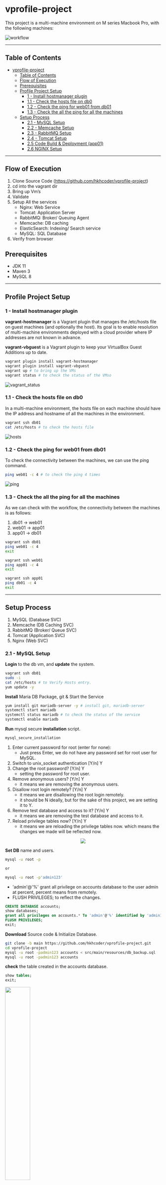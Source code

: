 # vprofile-project

This project is a multi-machine environment on M series Macbook Pro, with the following machines:

![workflow](img/workflow_diagram.png)

---

## Table of Contents

- [vprofile-project](#vprofile-project)
  - [Table of Contents](#table-of-contents)
  - [Flow of Execution](#flow-of-execution)
  - [Prerequisites](#prerequisites)
  - [Profile Project Setup](#profile-project-setup)
    - [1 - Install hostmanager plugin](#1---install-hostmanager-plugin)
    - [1.1 - Check the hosts file on db0](#11---check-the-hosts-file-on-db0)
    - [1.2 - Check the ping for web01 from db01](#12---check-the-ping-for-web01-from-db01)
    - [1.3 - Check the all the ping for all the machines](#13---check-the-all-the-ping-for-all-the-machines)
  - [Setup Process](#setup-process)
    - [2.1 - MySQL Setup](#21---mysql-setup)
    - [2.2 - Memcache Setup](#22---memcache-setup)
    - [2.3 - RabbitMQ Setup](#23---rabbitmq-setup)
    - [2.4 - Tomcat Setup](#24---tomcat-setup)
    - [2.5 Code Build \& Deployment (app01)](#25-code-build--deployment-app01)
    - [2.6 NGINX Setup](#26-nginx-setup)

---

## Flow of Execution

1. Clone Source Code (https://github.com/hkhcoder/vprofile-project)
2. cd into the vagrant dir
3. Bring up Vm’s
4. Validate
5. Setup All the services
   - Nginx: Web Service
   - Tomcat: Application Server
   - RabbitMQ: Broker/ Queuing Agent
   - Memcache: DB caching
   - ElasticSearch: Indexing/ Search service
   - MySQL: SQL Database
6. Verify from browser

## Prerequisites

- JDK 11
- Maven 3
- MySQL 8

---

## Profile Project Setup

### 1 - Install hostmanager plugin

**vagrant-hostmanager** is a Vagrant plugin that manages the /etc/hosts file on guest machines (and optionally the host). Its goal is to enable resolution of multi-machine environments deployed with a cloud provider where IP addresses are not known in advance.

**vagrant-vbguest** is a Vagrant plugin to keep your VirtualBox Guest Additions up to date.

```bash
vagrant plugin install vagrant-hostmanager
vagrant plugin install vagrant-vbguest
vagrant up # to bring up the VMs
vagrant status # to check the status of the VMso
```

![vagrant_status](img/vagrant_status.png)

### 1.1 - Check the hosts file on db0

In a multi-machine environment, the hosts file on each machine should have the IP address and hostname of all the machines in the environment.

```bash
vagrant ssh db01
cat /etc/hosts # to check the hosts file
```

![hosts](img/hosts.png)

### 1.2 - Check the ping for web01 from db01

To check the connectivity between the machines, we can use the ping command.

```bash
ping web01 -c 4 # to check the ping 4 times
```

![ping](img/ping_web01.png)

### 1.3 - Check the all the ping for all the machines

As we can check with the workflow, the connectivity between the machines is as follows:

1. db01 -> web01
2. web01 -> app01
3. app01 -> db01

```bash
vagrant ssh db01
ping web01 -c 4
exit

vagrant ssh web01
ping app01 -c 4
exit

vagrant ssh app01
ping db01 -c 4
exit
```

---

## Setup Process

1. MySQL (Database SVC)
2. Memcache (DB Caching SVC)
3. RabbitMQ (Broker/ Queue SVC)
4. Tomcat (Application SVC)
5. Nginx (Web SVC)

### 2.1 - MySQL Setup

**Login** to the db vm, and **update** the system.

```bash
vagrant ssh db01
sudo -i
cat /etc/hosts # to Verify Hosts entry.
yum update -y
```

**Install** Maria DB Package, git & Start the Service

```bash
yum install git mariadb-server -y # install git, mariadb-server
systemctl start mariadb
systemctl status mariadb # to check the status of the service
systemctl enable mariadb
```

**Run** mysql secure **installation** script.

```bash
mysql_secure_installation
```

1. Enter current password for root (enter for none):
   - Just press Enter, we do not have any password set for root user for MySQL.
2. Switch to unix_socket authentication [Y/n] Y
3. Change the root password? [Y/n] Y
   - setting the password for root user.
4. Remove anonymous users? [Y/n] Y
   - it means we are removing the anonymous users.
5. Disallow root login remotely? [Y/n] Y
   - it means we are disallowing the root login remotely.
   - it should be N ideally, but for the sake of this project, we are setting it to Y.
6. Remove test database and access to it? [Y/n] Y
   - it means we are removing the test database and access to it.
7. Reload privilege tables now? [Y/n] Y
   - it means we are reloading the privilege tables now. which means the changes we made will be reflected now.

<p align="center">
  <img src="img/maria_installation.png">
</p>

**Set DB** name and users.

```bash
mysql -u root -p

or

mysql -u root -p'admin123'
```

- 'admin'@'%' grant all privilege on accounts database to the user admin at percent, percent means from remotely.
- FLUSH PRIVILEGES; to reflect the changes.

```sql
CREATE DATABASE accounts;
show databases;
grant all privileges on accounts.* To 'admin'@'%' identified by 'admin123';
FLUSH PRIVILEGES;
exit;
```

**Download** Source code & Initialize Database.

```bash
git clone -b main https://github.com/hkhcoder/vprofile-project.git
cd vprofile-project
mysql -u root -padmin123 accounts < src/main/resources/db_backup.sql
mysql -u root -padmin123 accounts
```

**check** the table created in the accounts database.

```sql
show tables;
exit;
```

<img src="img/sql_table.png" width="40%">

**Done** with the MySQL setup. Restart mariadb-server.

```bash
sudo systemctl restart mariadb
systemctl status mariadb
```

Starting the **firewall** and **allowing** the mariadb to access from port 3306.

- 3306: MySQL Database Port

```bash
# restart dbus and firewalld
sudo systemctl restart dbus
sudo systemctl restart firewalld

# firewalld is a firewall management tool for Linux operating systems.
systemctl start firewalld
systemctl enable firewalld
systemctl status firewalld

# firewall rules for 3306
firewall-cmd --get-active-zones
firewall-cmd --zone=public --add-port=3306/tcp --permanent
firewall-cmd --reload
systemctl restart mariadb
```

---

### 2.2 - Memcache Setup

memcache is a high-performance, distributed memory object caching system, generic in nature, but intended for use in speeding up dynamic web applications by alleviating database load.

**Login** to the Memcache VM.

```bash
vagrant ssh mc01
sudo -i
cat /etc/hosts # to Verify Hosts entry.
```

**Install**, **Start** & **Enable** the **memcached** service on port 11211.

- Search and Replace, find 127.0.0.1, replace with 0.0.0.0 in this file
  Remember, some of the services are not allowed to be accessed from outside the machine, so we need to change the configuration file.
  For example in wordpress, Apache and MySQL on the same machine, so Apache can access MySQL,
  but if they're on different machines, MySQL does not allow Apache to access it.
  so Memcach or Tomcat will be connecting to Memcache from a different machine, remotely, remote connection.

```bash
sudo yum update -yh
sudo yum install memcached -y

# start the memcached service
sudo systemctl start memcached
sudo systemctl status memcached
sudo systemctl enable memcached

# change the configuration file
sed -i 's/127.0.0.1/0.0.0.0/g' /etc/sysconfig/memcached

# to check the changes
vim /etc/sysconfig/memcached

# restart the memcached service
sudo systemctl restart memcached
```

<img src="img/memcached.png" width=50%>

**Starting** the **firewall** and **allowing** the memcached to access from **port 11211**.

- -p 11211: Memcache TCP Port
- -U 11111: Memcache UDP Port
- -d: Run as a daemon

```bash
# Permission to edit the file
sudo chmod 666 /etc/sysconfig/network-scripts/ifcfg-eth1

# Restart dbus and firewalld
sudo systemctl restart dbus
sudo systemctl restart firewalld

# add the TCP port to the permanent firewall rules
sudo firewall-cmd --add-port=11211/tcp --permanent

# add the UDP port to the permanent firewall rules
sudo firewall-cmd --add-port=11111/udp --permanent

# reload the firewall rules
sudo firewall-cmd --reload

# running as a daemon
sudo memcached -p 11211 -U 11111 -u memcached -d
```

---

### 2.3 - RabbitMQ Setup

Connecting to RabbitMQ from a different machine, remotely, remote connection.

```bash
vagrant ssh rmq01
sudo -i

# Verify Hosts entry.
cat /etc/hosts

# Update the system
yum update -y

# Disable SELinux on fedora
# Disabled for the sake of this project, not recommended for production
sed -i 's/SELINUX=enforcing/SELINUX=disabled/g' /etc/selinux/config
setenforce 0

# Install Dependencies
curl -s https://packagecloud.io/install/repositories/rabbitmq/erlang/script.rpm.sh | sudo bash
sudo yum clean all
sudo yum makecache
sudo yum install erlang -y

# Install Rabbitmq Server
curl -s https://packagecloud.io/install/repositories/rabbitmq/rabbitmq-server/script.rpm.sh | sudo bash
sudo yum install rabbitmq-server -y

```

Start & Enable **RabbitMQ Service**

```bash
sudo systemctl start rabbitmq-server
sudo systemctl enable rabbitmq-server
sudo systemctl status rabbitmq-server
```

Config Change

```bash
# below command will create a file and add the configuration to it.
sudo sh -c 'echo "[{rabbit, [{loopback_users, []}]}]." > /etc/rabbitmq/rabbitmq.config'
cat /etc/rabbitmq/rabbitmq.config

# add_user <username> <password>
sudo rabbitmqctl add_user test test

# set_user_tags <username> <tag>
sudo rabbitmqctl set_user_tags test administrator

# restart dbus and firewalld
sudo systemctl restart dbus
sudo systemctl restart firewalld
systemctl status firewalld

# Port 5671, 5672: RabbitMQ Ports
firewall-cmd --add-port=5671/tcp --permanent
firewall-cmd --add-port=5672/tcp --permanent
firewall-cmd --reload

# Restart RabbitMQ
sudo systemctl restart rabbitmq-server
systemctl status rabbitmq-server

# reboot the rabbitmq
reboot

```

<img src="img/rabbit.png">

---

### 2.4 - Tomcat Setup

**Login** to the Tomcat VM.

```bash
# Connect to the Tomcat VM
vagrant ssh app01
sudo -i

# Verify Hosts entry.
cat /etc/hosts

# Update the system
yum update -y

# Install Dependencies
sudo dnf -y install java-11-openjdk java-11-openjdk-devel
sudo dnf install git maven wget -y

# Change the directory
cd /tmp/

# Download the Tomcat
wget https://archive.apache.org/dist/tomcat/tomcat-9/v9.0.75/bin/apache-tomcat-9.0.75.tar.gz

# Extract the Tomcat, -xvf: extract, verbose, file
tar -xvf apache-tomcat-9.0.75.tar.gz
```

Tomcat **Configuration**.

- Apache is an Organization.
- Tomcat is Product of Apache.

```bash
# Add tomcat user, --home-dir: home directory, --shell: shell to use
useradd --home-dir /usr/local/tomcat --shell /sbin/nologin tomcat

# id tomcat: to check the user details
id tomcat

# Copy data to tomcat home dir
cp -r /tmp/apache-tomcat-9.0.75/* /usr/local/tomcat/

# Make tomcat user owner of tomcat home dir
# Changing the owner of the tomcat directory to tomcat user
chown -R tomcat.tomcat /usr/local/tomcat
```

**Setup** systemctl command for tomcat

```bash
# Create tomcat service file
vim /etc/systemd/system/tomcat.service
```

**Update** the file with below content

```bash
[Unit]
Description=Tomcat
After=network.target

[Service]
User=tomcat
WorkingDirectory=/usr/local/tomcat
Environment=JRE_HOME=/usr/lib/jvm/jre
Environment=JAVA_HOME=/usr/lib/jvm/jre
Environment=CATALINA_HOME=/usr/local/tomcat
Environment=CATALINE_BASE=/usr/local/tomcat
ExecStart=/usr/local/tomcat/bin/catalina.sh run
ExecStop=/usr/local/tomcat/bin/shutdown.sh
SyslogIdentifier=tomcat-%i

[Install]
WantedBy=multi-user.target
```

**Reload** systemd files

```bash
# Reload the systemd files
systemctl daemon-reload

# Start the tomcat service
systemctl start tomcat
systemctl enable tomcat
systemctl status tomcat
```

firewall and allowing port 8080 to access the tomcat

```bash
# Restart dbus and firewalld
sudo systemctl restart dbus
sudo systemctl restart firewalld

# firewalld is a firewall management tool for Linux operating systems.
systemctl start firewalld
systemctl enable firewalld
systemctl status firewalld

# firewall rules for 8080
firewall-cmd --get-active-zones
firewall-cmd --zone=public --add-port=8080/tcp --permanent
firewall-cmd --reload
```

---

### 2.5 Code Build & Deployment (app01)

Download the source code from the git repository.

```bash
cd /tmp/
git clone -b main https://github.com/develku/vprofile-project.git

# Update configuration
cd vprofile-project
vim src/main/resources/application.properties
```

`src/main/resources/application/.properties` file

- this file is used to store the configuration details of the application.

```properties
#JDBC Configutation for Database Connection
jdbc.driverClassName=com.mysql.jdbc.Driver
jdbc.url=jdbc:mysql://db01:3306/accounts?useUnicode=true&characterEncoding=UTF-8&zeroDateTimeBehavior=convertToNull
jdbc.username=admin
jdbc.password=admin123

#Memcached Configuration For Active and StandBy Host
#For Active Host
memcached.active.host=mc01
memcached.active.port=11211
#For StandBy Host
memcached.standBy.host=127.0.0.2
memcached.standBy.port=11211

#RabbitMq Configuration
rabbitmq.address=rmq01
rabbitmq.port=5672
rabbitmq.username=test
rabbitmq.password=test

#Elasticesearch Configuration
elasticsearch.host =192.168.1.85
elasticsearch.port =9300
elasticsearch.cluster=vprofile
elasticsearch.node=vprofilenode
```

**Build** the code using maven.

- Maven is a build automation tool used primarily for Java projects.
- Run this command where you find the file `pom.xml`.

```bash
mvn install
```

Deploy artifact to tomcat

```bash
# stop the tomcat service
systemctl stop tomcat

# remove the existing default Tomcat application
# and copy the new war file to the Tomcat webapps directory.
rm -rf /usr/local/tomcat/webapps/ROOT
cp target/vprofile-v2.war /usr/local/tomcat/webapps/ROOT.war

# start the tomcat service
systemctl start tomcat
systemctl status tomcat

# change the owner of the webapps directory to tomcat user
chown tomcat.tomcat /usr/local/tomcat/webapps -R

# restart the tomcat service
systemctl restart tomcat
```

<img src="img/tomcat.png">

---

### 2.6 NGINX Setup

```bash
# Connect to the Nginx VM
vagrant ssh web01
sudo -i

# Verify Hosts entry.
cat /etc/hosts

# update the system
apt update && apt upgrade -y

# install the nginx
apt install nginx -y

# Create Nginx configuration file
vi /etc/nginx/sites-available/vproapp
```

Update with below content

```bash
upstream vproapp {
 server app01:8080;
}
server {
  listen 80;
location / {
  proxy_pass http://vproapp;
 }
}
```

Remove the default configuration file and create a symbolic link

```bash
# remove the default configuration file
rm -rf /etc/nginx/sites-enabled/default

# Create link to activate website
ln -s /etc/nginx/sites-available/vproapp /etc/nginx/sites-enabled/vproapp

# Restart Nginx
systemctl restart nginx
systemctl status nginx
```
